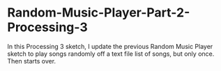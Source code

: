 # Random-Music-Player-Part-2-Processing-3
In this Processing 3 sketch, I update the previous Random Music Player sketch to play songs randomly off a text file list of songs, but only once. Then starts over.
